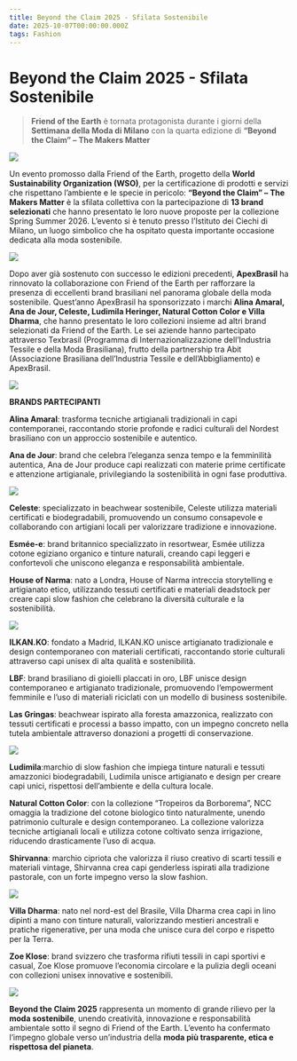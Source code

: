 ```yaml
---
title: Beyond the Claim 2025 - Sfilata Sostenibile
date: 2025-10-07T00:00:00.000Z
tags: Fashion
---
```


# Beyond the Claim 2025 - Sfilata Sostenibile

> **Friend of the Earth** è tornata protagonista durante i giorni della **Settimana della Moda di Milano** con la quarta edizione di **“Beyond the Claim” – The Makers Matter**
 
![](banner.jpg)

Un evento promosso dalla Friend of the Earth, progetto della **World Sustainability Organization (WSO)**, per la certificazione di prodotti e servizi che rispettano l’ambiente e le specie in pericolo: **“Beyond the Claim” – The Makers Matter** è la sfilata collettiva con la partecipazione di **13 brand selezionati** che hanno presentato le loro nuove proposte per la collezione Spring Summer 2026. L’evento si è tenuto presso l’Istituto dei Ciechi di Milano, un luogo simbolico che ha ospitato questa importante occasione dedicata alla moda sostenibile. 

![](2.jpg)

Dopo aver già sostenuto con successo le edizioni precedenti, **ApexBrasil** ha rinnovato la collaborazione con Friend of the Earth per rafforzare la presenza di eccellenti brand brasiliani nel panorama globale della moda sostenibile. Quest’anno ApexBrasil ha sponsorizzato i marchi **Alina Amaral, Ana de Jour, Celeste, Ludimila Heringer, Natural Cotton Color e Villa Dharma**, che hanno presentato le loro collezioni insieme ad altri brand selezionati da Friend of the Earth. Le sei aziende hanno partecipato attraverso Texbrasil (Programma di Internazionalizzazione dell’Industria Tessile e della Moda Brasiliana), frutto della partnership tra Abit (Associazione Brasiliana dell’Industria Tessile e dell’Abbigliamento) e ApexBrasil.

![](7.jpg)

**BRANDS PARTECIPANTI**

**Alina Amaral**: trasforma tecniche artigianali tradizionali in capi contemporanei, raccontando storie profonde e radici culturali del Nordest brasiliano con un approccio sostenibile e autentico. 

**Ana de Jour**: brand che celebra l’eleganza senza tempo e la femminilità autentica, Ana de Jour produce capi realizzati con materie prime certificate e attenzione artigianale, privilegiando la sostenibilità in ogni fase produttiva. 

![](14.jpg)

**Celeste**: specializzato in beachwear sostenibile, Celeste utilizza materiali certificati e biodegradabili, promuovendo un consumo consapevole e collaborando con artigiani locali per valorizzare tradizione e innovazione. 

**Esmée-e**: brand britannico specializzato in resortwear, Esmée utilizza cotone egiziano organico e tinture naturali, creando capi leggeri e confortevoli che uniscono eleganza e responsabilità ambientale. 

**House of Narma**: nato a Londra, House of Narma intreccia storytelling e artigianato etico, utilizzando tessuti certificati e materiali deadstock per creare capi slow fashion che celebrano la diversità culturale e la sostenibilità. 

![](13.jpg)

**ILKAN.KO**: fondato a Madrid, ILKAN.KO unisce artigianato tradizionale e design contemporaneo con materiali certificati, raccontando storie culturali attraverso capi unisex di alta qualità e sostenibilità. 

**LBF**: brand brasiliano di gioielli placcati in oro, LBF unisce design contemporaneo e artigianato tradizionale, promuovendo l’empowerment femminile e l’uso di materiali riciclati con un modello di business sostenibile. 

**Las Gringas**: beachwear ispirato alla foresta amazzonica, realizzato con tessuti certificati e processi a basso impatto, con un impegno concreto nella tutela ambientale attraverso donazioni a progetti di conservazione. 

![](6.jpg)

**Ludimila**:marchio di slow fashion che impiega tinture naturali e tessuti amazzonici biodegradabili, Ludimila unisce artigianato e design per creare capi unici, rispettosi dell’ambiente e della cultura locale. 

**Natural Cotton Color**: con la collezione “Tropeiros da Borborema”, NCC omaggia la tradizione del cotone biologico tinto naturalmente, unendo patrimonio culturale e design contemporaneo. La collezione valorizza tecniche artigianali locali e utilizza cotone coltivato senza irrigazione, riducendo drasticamente l’uso di acqua. 

**Shirvanna**: marchio cipriota che valorizza il riuso creativo di scarti tessili e materiali vintage, Shirvanna crea capi genderless ispirati alla tradizione pastorale, con un forte impegno verso la slow fashion. 

![](11.jpg)

**Villa Dharma**: nato nel nord-est del Brasile, Villa Dharma crea capi in lino dipinti a mano con tinture naturali, valorizzando mestieri ancestrali e pratiche rigenerative, per una moda che unisce cura del corpo e rispetto per la Terra. 

**Zoe Klose**: brand svizzero che trasforma rifiuti tessili in capi sportivi e casual, Zoe Klose promuove l’economia circolare e la pulizia degli oceani con collezioni unisex innovative e sostenibili.

![](1.jpg)

**Beyond the Claim 2025** rappresenta un momento di grande rilievo per la **moda sostenibile**, unendo creatività, innovazione e responsabilità ambientale sotto il segno di Friend of the Earth. L’evento ha confermato l’impegno globale verso un’industria della **moda più trasparente, etica e rispettosa del pianeta**.
